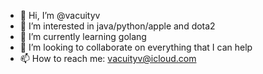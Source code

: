 - 👋 Hi, I’m @vacuityv
- 👀 I’m interested in java/python/apple and dota2
- 🌱 I’m currently learning golang
- 💞️ I’m looking to collaborate on everything that I can help
- 📫 How to reach me: vacuityv@icloud.com

<!---
vacuityv/vacuityv is a ✨ special ✨ repository because its `README.md` (this file) appears on your GitHub profile.
You can click the Preview link to take a look at your changes.
--->

